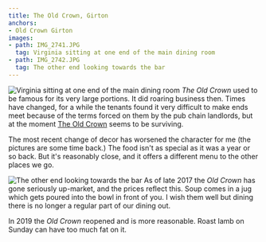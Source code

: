 ```yaml
---
title: The Old Crown, Girton
anchors:
- Old Crown Girton
images:
- path: IMG_2741.JPG
  tag: Virginia sitting at one end of the main dining room
- path: IMG_2742.JPG
  tag: The other end looking towards the bar
---
```

![Virginia sitting at one end of the main dining room](IMG_2741.JPG)
*The Old Crown* used
to be famous for its very large portions.  It did
roaring business then.  Times have changed, for a
while the tenants found it very difficult to make ends
meet because of the terms forced on them by the
pub chain landlords, but at the moment [The Old Crown](https://theoldcrowngirton.com/)
seems to be surviving.

The most recent change of decor has worsened the
character for me (the pictures are some time back.)
The food isn't as special as it was a year or so
back.  But it's reasonably close, and it offers a
different menu to the other places we go.

![The other end looking towards the bar](IMG_2742.JPG)
As of late 2017 the *Old Crown* has gone seriously
up-market, and the prices reflect this. Soup comes in
a jug which gets poured into the bowl in front of you.
I wish them well but dining there is no longer a
regular part of our dining out.

In 2019 the *Old Crown* reopened and is more
reasonable. Roast lamb on Sunday can have too much fat on it.

